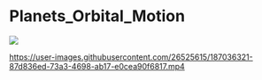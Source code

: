 # Planets_Orbital_Motion

![](https://pbs.twimg.com/media/FbLUy3fVUAEz1eD?format=png&name=large)


https://user-images.githubusercontent.com/26525615/187036321-87d836ed-73a3-4698-ab17-e0cea90f6817.mp4

